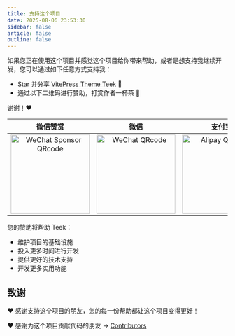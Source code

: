 ```yaml
---
title: 支持这个项目
date: 2025-08-06 23:53:30
sidebar: false
article: false
outline: false
---
```


如果您正在使用这个项目并感觉这个项目给你带来帮助，或者是想支持我继续开发，您可以通过如下任意方式支持我：

- Star 并分享 [VitePress Theme Teek](https://github.com/chengliang4810/jimuqu-docs) 🚀
- 通过以下二维码进行赞助，打赏作者一杯茶 🍵

谢谢！❤️

|                                   微信赞赏                                   |                               微信                               |                            支付宝                            |
| :--------------------------------------------------------------------------: | :--------------------------------------------------------------: | :----------------------------------------------------------: |
| <img src="/qrcode/wechat-sponsor.jpg" alt="WeChat Sponsor QRcode" width=180> | <img src="/qrcode/wechat-pay.jpg" alt="WeChat QRcode" width=180> | <img src="/qrcode/alipay.jpg" alt="Alipay QRcode" width=180> |

您的赞助将帮助 Teek：

- 维护项目的基础设施
- 投入更多时间进行开发
- 提供更好的技术支持
- 开发更多实用功能

## 致谢

❤️ 感谢支持这个项目的朋友，您的每一份帮助都让这个项目变得更好！

❤️ 感谢为这个项目贡献代码的朋友 → [Contributors](https://github.com/chengliang4810/jimuqu-docs/graphs/contributors)

<style scoped>
.vp-doc table:focus-visible {
  outline: none;
}

.vp-doc th {
  border: 1px solid var(--vp-c-divider);
}

.vp-doc td {
  border: 1px solid var(--vp-c-divider);
}

img {
  display: inline-block;
}
</style>
